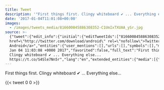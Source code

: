 ```yaml
---
title: Tweet
description: '"First things first. Clingy whiteboard ✔ ... Everything else... "'
date: '2017-01-04T11:01:08+00:00'
images:
  - /images/tweets_media/816600845886308352-C1UmIxTXUAA_ySr.jpg
source: >-
  {"tweet":{"edit_info":{"initial":{"editTweetIds":["816600845886308352"],"editableUntil":"2017-01-04T12:03:08.026Z","editsRemaining":"5","isEditEligible":true}},"retweeted":false,"source":"<a
  href=\"http://twitter.com/download/android\" rel=\"nofollow\">Twitter for
  Android</a>","entities":{"user_mentions":[],"urls":[],"symbols":[],"media":[{"expanded_url":"https://twitter.com/toychicken/status/816600845886308352/photo/1","indices":["63","86"],"url":"https://t.co/S4Sle7Nn5r","media_url":"http://pbs.twimg.com/media/C1UmIxTXUAA_ySr.jpg","id_str":"816600839552978944","id":"816600839552978944","media_url_https":"https://pbs.twimg.com/media/C1UmIxTXUAA_ySr.jpg","sizes":{"large":{"w":"780","h":"1040","resize":"fit"},"thumb":{"w":"150","h":"150","resize":"crop"},"small":{"w":"510","h":"680","resize":"fit"},"medium":{"w":"780","h":"1040","resize":"fit"}},"type":"photo","display_url":"pic.twitter.com/S4Sle7Nn5r"}],"hashtags":[]},"display_text_range":["0","86"],"favorite_count":"0","id_str":"816600845886308352","truncated":false,"retweet_count":"0","id":"816600845886308352","possibly_sensitive":false,"created_at":"Wed
  Jan 04 11:03:08 +0000 2017","favorited":false,"full_text":"First things first.
  Clingy whiteboard ✔ ... Everything else...
  https://t.co/S4Sle7Nn5r","lang":"en","extended_entities":{"media":[{"expanded_url":"https://twitter.com/toychicken/status/816600845886308352/photo/1","indices":["63","86"],"url":"https://t.co/S4Sle7Nn5r","media_url":"http://pbs.twimg.com/media/C1UmIxTXUAA_ySr.jpg","id_str":"816600839552978944","id":"816600839552978944","media_url_https":"https://pbs.twimg.com/media/C1UmIxTXUAA_ySr.jpg","sizes":{"large":{"w":"780","h":"1040","resize":"fit"},"thumb":{"w":"150","h":"150","resize":"crop"},"small":{"w":"510","h":"680","resize":"fit"},"medium":{"w":"780","h":"1040","resize":"fit"}},"type":"photo","display_url":"pic.twitter.com/S4Sle7Nn5r"}]}}}
---
```

First things first. Clingy whiteboard ✔ ... Everything else... 
    
{{< tweet 0 0 >}}
    
